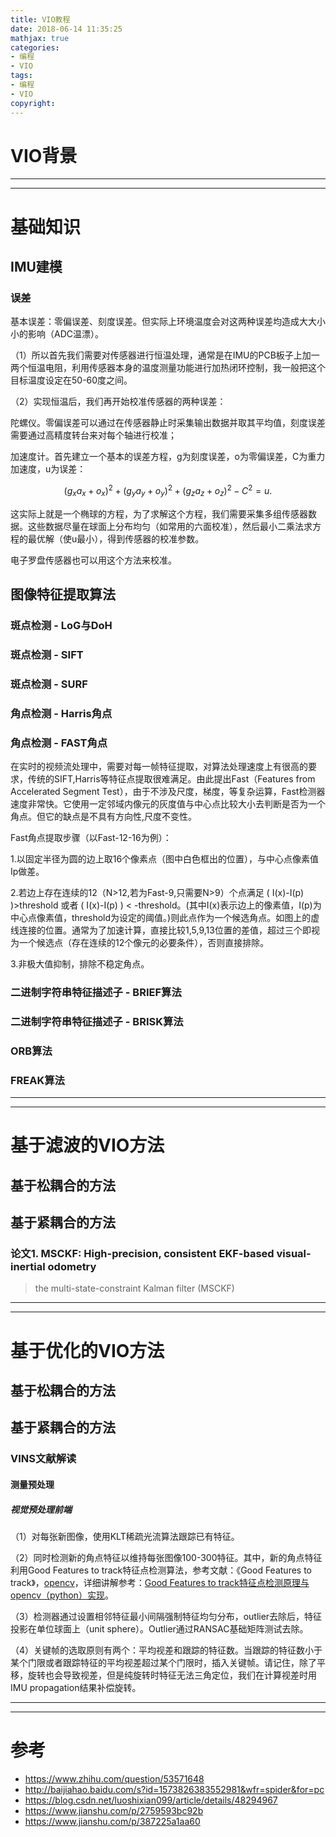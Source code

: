 ```yaml
---
title: VIO教程
date: 2018-06-14 11:35:25
mathjax: true
categories:
- 编程
- VIO
tags:
- 编程
- VIO
copyright:
---
```


# VIO背景

* * *
- - -

# 基础知识

## IMU建模

### 误差

基本误差：零偏误差、刻度误差。但实际上环境温度会对这两种误差均造成大大小小的影响（ADC温漂）。

（1）所以首先我们需要对传感器进行恒温处理，通常是在IMU的PCB板子上加一两个恒温电阻，利用传感器本身的温度测量功能进行加热闭环控制，我一般把这个目标温度设定在50-60度之间。

（2）实现恒温后，我们再开始校准传感器的两种误差：

陀螺仪。零偏误差可以通过在传感器静止时采集输出数据并取其平均值，刻度误差需要通过高精度转台来对每个轴进行校准；

加速度计。首先建立一个基本的误差方程，g为刻度误差，o为零偏误差，C为重力加速度，u为误差：

$$(g_xa_x+o_x)^2+(g_ya_y+o_y)^2+(g_za_z+o_z)^2-C^2=u.$$

这实际上就是一个椭球的方程，为了求解这个方程，我们需要采集多组传感器数据。这些数据尽量在球面上分布均匀（如常用的六面校准），然后最小二乘法求方程的最优解（使u最小），得到传感器的校准参数。

电子罗盘传感器也可以用这个方法来校准。



## 图像特征提取算法

### 斑点检测 - LoG与DoH

### 斑点检测 - SIFT

### 斑点检测 - SURF

### 角点检测 - Harris角点

### 角点检测 - FAST角点

在实时的视频流处理中，需要对每一帧特征提取，对算法处理速度上有很高的要求，传统的SIFT,Harris等特征点提取很难满足。由此提出Fast（Features from Accelerated Segment Test），由于不涉及尺度，梯度，等复杂运算，Fast检测器速度非常快。它使用一定邻域内像元的灰度值与中心点比较大小去判断是否为一个角点。但它的缺点是不具有方向性,尺度不变性。

Fast角点提取步骤（以Fast-12-16为例）：

1.以固定半径为圆的边上取16个像素点（图中白色框出的位置），与中心点像素值Ip做差。

2.若边上存在连续的12（N>12,若为Fast-9,只需要N>9）个点满足  ( I(x)-I(p) )>threshold 或者 ( I(x)-I(p) ) < -threshold。(其中I(x)表示边上的像素值，I(p)为中心点像素值，threshold为设定的阈值。)则此点作为一个候选角点。如图上的虚线连接的位置。通常为了加速计算，直接比较1,5,9,13位置的差值，超过三个即视为一个候选点（存在连续的12个像元的必要条件），否则直接排除。

3.非极大值抑制，排除不稳定角点。

### 二进制字符串特征描述子 - BRIEF算法

### 二进制字符串特征描述子 - BRISK算法

### ORB算法

### FREAK算法

* * *
- - -

# 基于滤波的VIO方法

## 基于松耦合的方法

## 基于紧耦合的方法

### 论文1. MSCKF: High-precision, consistent EKF-based visual-inertial odometry

> the multi-state-constraint Kalman filter (MSCKF)



* * *
- - -

# 基于优化的VIO方法

## 基于松耦合的方法

## 基于紧耦合的方法

### VINS文献解读

#### 测量预处理

##### 视觉预处理前端

（1）对每张新图像，使用KLT稀疏光流算法跟踪已有特征。

（2）同时检测新的角点特征以维持每张图像100-300特征。其中，新的角点特征利用Good Features to track特征点检测算法，参考文献：《Good Features to track》，[opencv](http://opencv-python-tutroals.readthedocs.io/en/latest/py_tutorials/py_feature2d/py_shi_tomasi/py_shi_tomasi.html#shi-tomasi)，详细讲解参考：[Good Features to track特征点检测原理与opencv（python）实现](https://blog.csdn.net/u010103202/article/details/73331440)。

（3）检测器通过设置相邻特征最小间隔强制特征均匀分布，outlier去除后，特征投影在单位球面上（unit sphere）。Outlier通过RANSAC基础矩阵测试去除。

（4）关键帧的选取原则有两个：平均视差和跟踪的特征数。当跟踪的特征数小于某个门限或者跟踪特征的平均视差超过某个门限时，插入关键帧。请记住，除了平移，旋转也会导致视差，但是纯旋转时特征无法三角定位，我们在计算视差时用IMU propagation结果补偿旋转。

* * *
- - -

# 参考

- https://www.zhihu.com/question/53571648
- http://baijiahao.baidu.com/s?id=1573826383552981&wfr=spider&for=pc
- https://blog.csdn.net/luoshixian099/article/details/48294967
- https://www.jianshu.com/p/2759593bc92b
- https://www.jianshu.com/p/387225a1aa60